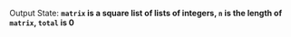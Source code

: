 Output State: **`matrix` is a square list of lists of integers, `n` is the length of `matrix`, `total` is 0**